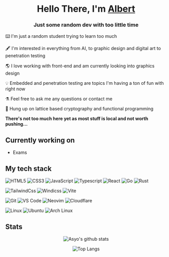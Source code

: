 <h1 align="center">Hello There, I'm <a href="https://asyo.dev">Albert</a></h1>
<h3 align="center">Just some random dev with too little time</h3>

⌨️ I'm just a random student trying to learn too much

🖋️ I'm interested in everything from AI, to graphic design and digital art to penetration testing

🌎 I love working with front-end and am currently looking into graphics design

💡 Embedded and penetration testing are topics I'm having a ton of fun with right now

⚗️ Feel free to ask me any questions or contact me

🧮 Hung up on lattice based cryptography and functional programming

**There's not too much here yet as most stuff is local and not worth pushing...**

<!-- ## Take a look at -->

<!-- <p align="center"> -->
<!--   <strong><a href="https://asyo.dev">My Site</a></strong> | -->
<!--   <strong><a href="https://discordapp.com/users/350708685481312257">Discord</a></strong> -->
<!--   <strong><a href="https://blog.asyo.dev/">Hashnode blog</a></strong> -->
<!-- </p> -->

## Currently working on

- Exams

## My tech stack

![HTML5](https://img.shields.io/badge/-HTML5-orange?style=flat-square&logo=HTML5&logoColor=ffffff)
![CSS3](https://img.shields.io/badge/-CSS3-%231572B6?style=flat-square&logo=CSS3)
![JavaScript](https://img.shields.io/badge/-JavaScript-%23F7DF1C?style=flat-square&logo=javascript&logoColor=000000&labelColor=%23F7DF1C&color=%23FFCE5A)
![Typescript](https://img.shields.io/badge/-TypeScript-blue?style=flat-square&logo=typescript&logoColor=white)
![React](https://img.shields.io/badge/-React-%23282C34?style=flat-square&logo=react)
![Go](https://img.shields.io/badge/Go-00ADD8?style=flat-square&logo=go&logoColor=white)
![Rust](https://img.shields.io/badge/Rust-black?style=flat-square&logo=rust&logoColor=#E57324)

![TailwindCss](https://img.shields.io/badge/-TailwindCss-%231a202c?style=flat-square&logo=tailwind-css)
![Windicss](https://img.shields.io/badge/-WindiCss-%23000000?style=flat-square&logo=tailwind-css&&logoColor=48B0F1)
![Vite](https://img.shields.io/badge/-Vite-%23646CFF?style=flat-square&logo=vite&logoColor=ffffff)

![Git](https://img.shields.io/badge/-Git-%23F05032?style=flat-square&logo=git&logoColor=%23ffffff)
![VS Code](https://img.shields.io/badge/-VSCode-%23007ACC?style=flat-square&logo=visual-studio-code)
![Neovim](https://img.shields.io/badge/NeoVim-%2357A143.svg?&style=flat-square&logo=neovim&logoColor=white)
![Cloudflare](https://img.shields.io/badge/-Cloudflare-orange?style=flat-square&logo=cloudflare&logoColor=white)

![Linux](https://img.shields.io/badge/Linux-FCC624?style=flat-square&logo=linux&logoColor=black)
![Ubuntu](https://img.shields.io/badge/Ubuntu-E95420?style=flat-square&logo=ubuntu&logoColor=white)
![Arch Linux](https://img.shields.io/badge/Arch_Linux-1793D1?style=flat-square&logo=arch-linux&logoColor=whitehttps://img.shields.io/badge/-Linux-12aabb?style=flat-square&logo=linux&logoColor=white)


## Stats

<div align="center">

  ![Asyo's github stats](https://github-readme-stats.vercel.app/api?username=asuyou&show_icons=true&theme=radical&count_private=true)

  ![Top Langs](https://github-readme-stats.vercel.app/api/top-langs/?username=asuyou&layout=compact&theme=radical&?count_private=true)

</div>


<!-- ## Visitors -->

<!-- ![:asuyou](https://count.getloli.com/get/@:asuyou) -->

